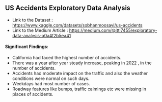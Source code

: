 ## US Accidents Exploratory Data Analysis
- Link to the Dataset : https://www.kaggle.com/datasets/sobhanmoosavi/us-accidents
- Link to the Medium Article : https://medium.com/@itti7455/exploratory-data-analysis-a0a4f2b5ea41

#### Significant Findings:
- California had faced the highest number of accidents.
- There was a year after year steady increase, peaking in 2022 , in the number of accidents.
- Accidents had moderate impact on the traffic and also the weather conditions were normal on such days.
- Weekdays had most number of cases.
- Roadway features like bumps, traffic calmings etc were missing in places of accidents.
